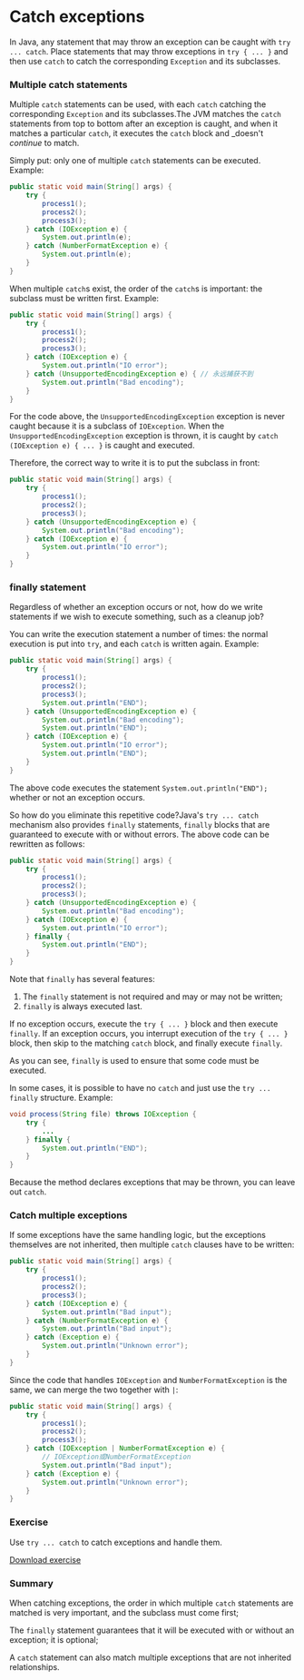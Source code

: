 <!-- TRANSLATED by md-translate -->
# Catch exceptions

In Java, any statement that may throw an exception can be caught with `try ... catch`. Place statements that may throw exceptions in `try { ... }` and then use `catch` to catch the corresponding `Exception` and its subclasses.

### Multiple catch statements

Multiple `catch` statements can be used, with each `catch` catching the corresponding `Exception` and its subclasses.The JVM matches the `catch` statements from top to bottom after an exception is caught, and when it matches a particular `catch`, it executes the `catch` block and _doesn't _continue_ to match.

Simply put: only one of multiple `catch` statements can be executed. Example:

```java
public static void main(String[] args) {
    try {
        process1();
        process2();
        process3();
    } catch (IOException e) {
        System.out.println(e);
    } catch (NumberFormatException e) {
        System.out.println(e);
    }
}
```

When multiple `catch`s exist, the order of the `catch`s is important: the subclass must be written first. Example:

```java
public static void main(String[] args) {
    try {
        process1();
        process2();
        process3();
    } catch (IOException e) {
        System.out.println("IO error");
    } catch (UnsupportedEncodingException e) { // 永远捕获不到
        System.out.println("Bad encoding");
    }
}
```

For the code above, the `UnsupportedEncodingException` exception is never caught because it is a subclass of `IOException`. When the `UnsupportedEncodingException` exception is thrown, it is caught by `catch (IOException e) { ... }` is caught and executed.

Therefore, the correct way to write it is to put the subclass in front:

```java
public static void main(String[] args) {
    try {
        process1();
        process2();
        process3();
    } catch (UnsupportedEncodingException e) {
        System.out.println("Bad encoding");
    } catch (IOException e) {
        System.out.println("IO error");
    }
}
```

### finally statement

Regardless of whether an exception occurs or not, how do we write statements if we wish to execute something, such as a cleanup job?

You can write the execution statement a number of times: the normal execution is put into `try`, and each `catch` is written again. Example:

```java
public static void main(String[] args) {
    try {
        process1();
        process2();
        process3();
        System.out.println("END");
    } catch (UnsupportedEncodingException e) {
        System.out.println("Bad encoding");
        System.out.println("END");
    } catch (IOException e) {
        System.out.println("IO error");
        System.out.println("END");
    }
}
```

The above code executes the statement `System.out.println("END");` whether or not an exception occurs.

So how do you eliminate this repetitive code?Java's `try ... catch` mechanism also provides `finally` statements, `finally` blocks that are guaranteed to execute with or without errors. The above code can be rewritten as follows:

```java
public static void main(String[] args) {
    try {
        process1();
        process2();
        process3();
    } catch (UnsupportedEncodingException e) {
        System.out.println("Bad encoding");
    } catch (IOException e) {
        System.out.println("IO error");
    } finally {
        System.out.println("END");
    }
}
```

Note that `finally` has several features:

1. The `finally` statement is not required and may or may not be written;
2. `finally` is always executed last.

If no exception occurs, execute the `try { ... }` block and then execute `finally`. If an exception occurs, you interrupt execution of the `try { ... }` block, then skip to the matching `catch` block, and finally execute `finally`.

As you can see, `finally` is used to ensure that some code must be executed.

In some cases, it is possible to have no `catch` and just use the `try ... finally` structure. Example:

```java
void process(String file) throws IOException {
    try {
        ...
    } finally {
        System.out.println("END");
    }
}
```

Because the method declares exceptions that may be thrown, you can leave out `catch`.

### Catch multiple exceptions

If some exceptions have the same handling logic, but the exceptions themselves are not inherited, then multiple `catch` clauses have to be written:

```java
public static void main(String[] args) {
    try {
        process1();
        process2();
        process3();
    } catch (IOException e) {
        System.out.println("Bad input");
    } catch (NumberFormatException e) {
        System.out.println("Bad input");
    } catch (Exception e) {
        System.out.println("Unknown error");
    }
}
```

Since the code that handles `IOException` and `NumberFormatException` is the same, we can merge the two together with `|`:

```java
public static void main(String[] args) {
    try {
        process1();
        process2();
        process3();
    } catch (IOException | NumberFormatException e) {
        // IOException或NumberFormatException
        System.out.println("Bad input");
    } catch (Exception e) {
        System.out.println("Unknown error");
    }
}
```

### Exercise

Use `try ... catch` to catch exceptions and handle them.

[Download exercise](exception-catch.zip)

### Summary

When catching exceptions, the order in which multiple `catch` statements are matched is very important, and the subclass must come first;

The `finally` statement guarantees that it will be executed with or without an exception; it is optional;

A `catch` statement can also match multiple exceptions that are not inherited relationships.